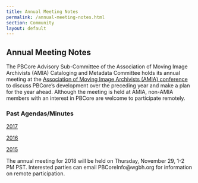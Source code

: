 ```yaml
---
title: Annual Meeting Notes
permalink: /annual-meeting-notes.html
section: Community
layout: default
---
```


<h2 class="dark-grey title">Annual Meeting Notes</h2>

<p>The PBCore Advisory Sub-Committee of the Association of Moving Image Archivists (AMIA) Cataloging and Metadata Committee holds its annual meeting at the <a href="http://www.amiaconference.net/">Association of Moving Image Archivists (AMIA) conference</a> to discuss PBCore’s development over the preceding year and make a plan for the year ahead. Although the meeting is held at AMIA, non-AMIA members with an interest in PBCore are welcome to participate remotely.</p>

<h3>Past Agendas/Minutes</h3>

<p><a href="/assets/downloads/PBCore_Annual_Meeting_2017.pdf" download>2017</a></p>

<p><a href="/assets/downloads/PBCore_Annual_Meeting_2016.pdf" download>2016</a></p>

<p><a href="/assets/downloads/PBCore_Annual_Meeting_2015.pdf" download>2015</a></p>

<p>The annual meeting for 2018 will be held on Thursday, November 29, 1-2 PM PST. Interested parties can email PBCoreInfo@wgbh.org for information on remote participation.</p>
